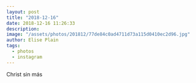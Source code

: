 ```yaml
---
layout: post
title: "2018-12-16"
date: 2018-12-16 11:26:33
description: 
image: "/assets/photos/201812/77de84c0ad4711d73a115d0410ec2d96.jpg"
author: Elise Plain
tags: 
  - photos
  - instagram
---
```


Christ sin más
<p></p>

